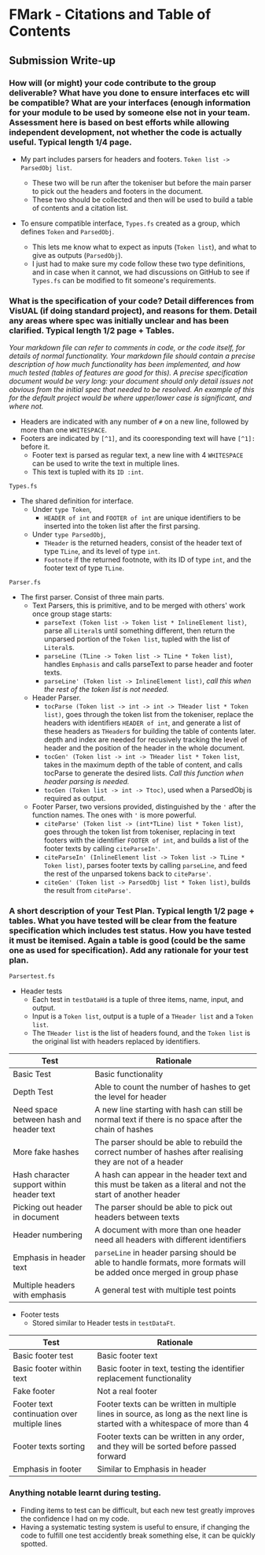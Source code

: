 # FMark - Citations and Table of Contents

## Submission Write-up

### How will (or might) your code contribute to the group deliverable? What have you done to ensure interfaces etc will be compatible? What are your interfaces (enough information for your module to be used by someone else not in your team. Assessment here is based on best efforts while allowing independent development, not whether the code is actually useful. Typical length 1/4 page.

* My part includes parsers for headers and footers. `Token list -> ParsedObj list`.
  * These two will be run after the tokeniser but before the main parser to pick out the headers and footers in the document.
  * These two should be collected and then will be used to build a table of contents and a citation list.
 
* To ensure compatible interface, `Types.fs` created as a group, which defines `Token` and `ParsedObj`.
  * This lets me know what to expect as inputs (`Token list`), and what to give as outputs (`ParsedObj`).
  * I just had to make sure my code follow these two type definitions, and in case when it cannot, we had discussions on GitHub to see if `Types.fs` can be modified to fit someone's requirements.

### What is the specification of your code? Detail differences from VisUAL (if doing standard project), and reasons for them. Detail any areas where spec was initially unclear and has been clarified. Typical length 1/2 page + Tables.
_Your markdown file can refer to comments in code, or the code itself, for details of normal functionality. Your markdown file should contain a precise description of how much functionality has been implemented, and how much tested (tables of features are good for this). A precise specification document would be very long: your document should only detail issues not obvious from the initial spec that needed to be resolved. An example of this for the default project would be where upper/lower case is significant, and where not._

* Headers are indicated with any number of `#` on a new line, followed by more than one `WHITESPACE`.
* Footers are indicated by `[^1]`, and its cooresponding text will have `[^1]:` before it.
  * Footer text is parsed as regular text, a new line with 4 `WHITESPACE` can be used to write the text in multiple lines.
  * This text is tupled with its `ID :int`.
  
`Types.fs`
* The shared definition for interface.
  * Under `type Token`,
    * `HEADER of int` and `FOOTER of int` are unique identifiers to be inserted into the token list after the first parsing.
  * Under `type ParsedObj`,
    * `THeader` is the returned headers, consist of the header text of type `TLine`, and its level of type `int`.
    * `Footnote` if the returned footnote, with its ID of type `int`, and the footer text of type `TLine`.
    
`Parser.fs`
* The first parser. Consist of three main parts.
  * Text Parsers, this is primitive, and to be merged with others' work once group stage starts:
    * `parseText (Token list -> Token list * InlineElement list)`, parse all `Literal`s until something different, then return the unparsed portion of the `Token list`, tupled with the list of `Literal`s.
    * `parseLine (TLine -> Token list -> TLine * Token list)`, handles `Emphasis` and calls parseText to parse header and footer texts.
    * `parseLine' (Token list -> InlineElement list)`, _call this when the rest of the token list is not needed._
  * Header Parser.
    * `tocParse (Token list -> int -> int -> THeader list * Token list)`, goes through the token list from the tokeniser, replace the headers with identifiers `HEADER of int`, and generate a list of these headers as `THeader`s for building the table of contents later. depth and index are needed for recusively tracking the level of header and the position of the header in the whole document.
    * `tocGen' (Token list -> int -> THeader list * Token list`, takes in the maximum depth of the table of content, and calls tocParse to generate the desired lists. _Call this function when header parsing is needed._
    * `tocGen (Token list -> int -> Ttoc)`, used when a ParsedObj is required as output.
  * Footer Parser, two versions provided, distinguished by the `'` after the function names. The ones with `'` is more powerful.
    * `citeParse' (Token list -> (int*TLine) list * Token list)`, goes through the token list from tokeniser, replacing in text footers with the identifier `FOOTER of int`, and builds a list of the footer texts by calling `citeParseIn'`.
    * `citeParseIn' (InlineElement list -> Token list -> TLine * Token list)`, parses footer texts by calling `parseLine`, and feed the rest of the unparsed tokens back to `citeParse'`.
    * `citeGen' (Token list -> ParsedObj list * Token list)`, builds the result from `citeParse'`.

### A short description of your Test Plan. Typical length 1/2 page + tables. What you have tested will be clear from the feature specification which includes test status. How you have tested it must be itemised. Again a table is good (could be the same one as used for specification). Add any rationale for your test plan.

`Parsertest.fs`
* Header tests
  * Each test in `testDataHd` is a tuple of three items, name, input, and output.
  * Input is a `Token list`, output is a tuple of a `THeader list` and a `Token list`.
  * The `THeader list` is the list of headers found, and the `Token list` is the original list with headers replaced by identifiers.
  
|Test|Rationale|
|----|---------|
|Basic Test|Basic functionality|
|Depth Test|Able to count the number of hashes to get the level for header|
|Need space between hash and header text|A new line starting with hash can still be normal text if there is no space after the chain of hashes|
|More fake hashes|The parser should be able to rebuild the correct number of hashes after realising they are not of a header|
|Hash character support within header text|A hash can appear in the header text and this must be taken as a literal and not the start of another header|
|Picking out header in document|The parser should be able to pick out headers between texts|
|Header numbering|A document with more than one header need all headers with different identifiers|
|Emphasis in header text|`parseLine` in header parsing should be able to handle formats, more formats will be added once merged in group phase|
|Multiple headers with emphasis|A general test with multiple test points|

* Footer tests
  * Stored similar to Header tests in `testDataFt`.
  
|Test|Rationale|
|----|---------|
|Basic footer test|Basic footer text|
|Basic footer within text|Basic footer in text, testing the identifier replacement functionality|
|Fake footer|Not a real footer|
|Footer text continuation over multiple lines|Footer texts can be written in multiple lines in source, as long as the next line is started with a whitespace of more than 4|
|Footer texts sorting|Footer texts can be written in any order, and they will be sorted before passed forward|
|Emphasis in footer|Similar to Emphasis in header|

### Anything notable learnt during testing.

* Finding items to test can be difficult, but each new test greatly improves the confidence I had on my code.
* Having a systematic testing system is useful to ensure, if changing the code to fulfill one test accidently break something else, it can be quickly spotted.
